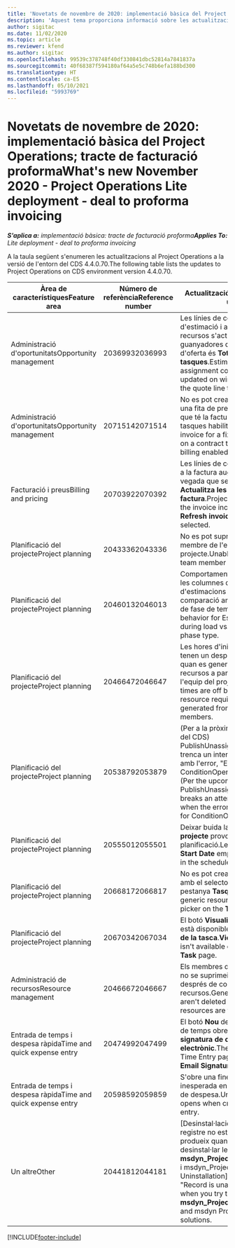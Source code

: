 ```yaml
---
title: 'Novetats de novembre de 2020: implementació bàsica del Project Operations; tracte de facturació proforma'
description: 'Aquest tema proporciona informació sobre les actualitzacions de qualitat disponibles en el llançament de novembre de 2020 de la implementació bàsica del Project Operations: tracte de facturació proforma.'
author: sigitac
ms.date: 11/02/2020
ms.topic: article
ms.reviewer: kfend
ms.author: sigitac
ms.openlocfilehash: 99539c378748f40df330841dbc52814a7841837a
ms.sourcegitcommit: 40f68387f594180af64a5e5c748b6efa188bd300
ms.translationtype: HT
ms.contentlocale: ca-ES
ms.lasthandoff: 05/10/2021
ms.locfileid: "5993769"
---
```

# <a name="whats-new-november-2020---project-operations-lite-deployment---deal-to-proforma-invoicing"></a><span data-ttu-id="c87f3-103">Novetats de novembre de 2020: implementació bàsica del Project Operations; tracte de facturació proforma</span><span class="sxs-lookup"><span data-stu-id="c87f3-103">What's new November 2020 - Project Operations Lite deployment - deal to proforma invoicing</span></span>

<span data-ttu-id="c87f3-104">_**S'aplica a:** implementació bàsica: tracte de facturació proforma_</span><span class="sxs-lookup"><span data-stu-id="c87f3-104">_**Applies To:** Lite deployment - deal to proforma invoicing_</span></span>

<span data-ttu-id="c87f3-105">A la taula següent s'enumeren les actualitzacions al Project Operations a la versió de l'entorn del CDS 4.4.0.70.</span><span class="sxs-lookup"><span data-stu-id="c87f3-105">The following table lists the updates to Project Operations on CDS environment version 4.4.0.70.</span></span>

| <span data-ttu-id="c87f3-106">Àrea de característiques</span><span class="sxs-lookup"><span data-stu-id="c87f3-106">Feature area</span></span>                 | <span data-ttu-id="c87f3-107">Número de referència</span><span class="sxs-lookup"><span data-stu-id="c87f3-107">Reference number</span></span> | <span data-ttu-id="c87f3-108">Actualització de qualitat</span><span class="sxs-lookup"><span data-stu-id="c87f3-108">Quality update</span></span>                                                                                                                                                                    |
|------------------------------|------------------|-----------------------------------------------------------------------------------------------------------------------------------------------------------------------------------|
| <span data-ttu-id="c87f3-109">  Administració d'oportunitats</span><span class="sxs-lookup"><span data-stu-id="c87f3-109">Opportunity management</span></span>       | <span data-ttu-id="c87f3-110">2036993</span><span class="sxs-lookup"><span data-stu-id="c87f3-110">2036993</span></span>          | <span data-ttu-id="c87f3-111">Les línies de contracte de línia d'estimació i assignació de recursos s'actualitzen a les ofertes guanyadores quan el tipus de línia d'oferta és **Totes les tasques**.</span><span class="sxs-lookup"><span data-stu-id="c87f3-111">Estimate line and resource   assignment contract lines are updated on winning quotes when the quote line   type is **All tasks**.</span></span>                                                 |
| <span data-ttu-id="c87f3-112">  Administració d'oportunitats</span><span class="sxs-lookup"><span data-stu-id="c87f3-112">Opportunity management</span></span>       | <span data-ttu-id="c87f3-113">2071514</span><span class="sxs-lookup"><span data-stu-id="c87f3-113">2071514</span></span>          | <span data-ttu-id="c87f3-114">No es pot crear una factura per a una fita de preu fix en un contracte que té la facturació basada en tasques habilitada.</span><span class="sxs-lookup"><span data-stu-id="c87f3-114">Can't create an invoice for a   fixed price milestone on a contract that has task-based billing enabled.</span></span>                                                                          |
| <span data-ttu-id="c87f3-115">Facturació i preus</span><span class="sxs-lookup"><span data-stu-id="c87f3-115">Billing and pricing</span></span>          | <span data-ttu-id="c87f3-116">2070392</span><span class="sxs-lookup"><span data-stu-id="c87f3-116">2070392</span></span>          | <span data-ttu-id="c87f3-117">Les línies de contracte de projecte a la factura augmenten cada vegada que se selecciona **Actualitza les transaccions de la factura**.</span><span class="sxs-lookup"><span data-stu-id="c87f3-117">Project contract lines on the   invoice increase every time **Refresh invoice transactions** is   selected.</span></span>                                                                       |
| <span data-ttu-id="c87f3-118">Planificació del projecte</span><span class="sxs-lookup"><span data-stu-id="c87f3-118">Project planning</span></span>             | <span data-ttu-id="c87f3-119">2043336</span><span class="sxs-lookup"><span data-stu-id="c87f3-119">2043336</span></span>          | <span data-ttu-id="c87f3-120">No es pot suprimir un registre de membre de l'equip del projecte.</span><span class="sxs-lookup"><span data-stu-id="c87f3-120">Unable to delete a project team member record.</span></span>                                                                                                                                    |
| <span data-ttu-id="c87f3-121">Planificació del projecte</span><span class="sxs-lookup"><span data-stu-id="c87f3-121">Project planning</span></span>             | <span data-ttu-id="c87f3-122">2046013</span><span class="sxs-lookup"><span data-stu-id="c87f3-122">2046013</span></span>          | <span data-ttu-id="c87f3-123">Comportament incoherent per a les columnes d'etiquetes d'estimacions durant la càrrega en comparació amb el canvi de tipus de fase de temps.</span><span class="sxs-lookup"><span data-stu-id="c87f3-123">Inconsistent behavior for   Estimates tag columns during load vs. on change of time-phase type.</span></span>                                                                                   |
| <span data-ttu-id="c87f3-124">Planificació del projecte</span><span class="sxs-lookup"><span data-stu-id="c87f3-124">Project planning</span></span>             | <span data-ttu-id="c87f3-125">2046647</span><span class="sxs-lookup"><span data-stu-id="c87f3-125">2046647</span></span>          | <span data-ttu-id="c87f3-126">Les hores d'inici i d'acabament tenen un desplaçament d'una hora quan es generen requisits de recursos a partir dels membres de l'equip del projecte.</span><span class="sxs-lookup"><span data-stu-id="c87f3-126">Start and end times are off by   an hour when resource requirements are generated from project team members.</span></span>                                                                      |
| <span data-ttu-id="c87f3-127">Planificació del projecte</span><span class="sxs-lookup"><span data-stu-id="c87f3-127">Project planning</span></span>             | <span data-ttu-id="c87f3-128">2053879</span><span class="sxs-lookup"><span data-stu-id="c87f3-128">2053879</span></span>          | <span data-ttu-id="c87f3-129">(Per a la pròxima implementació del CDS) PublishUnassignedAssignments trenca un intent de desar una tasca amb l'error, "El valor enviat a ConditionOperator.In està buit".</span><span class="sxs-lookup"><span data-stu-id="c87f3-129">(Per the upcoming CDS   rollout)   PublishUnassignedAssignments   breaks an attempt to save a task when  the error, "The   value passed for ConditionOperator.In is   empty."</span></span> |
| <span data-ttu-id="c87f3-130">Planificació del projecte</span><span class="sxs-lookup"><span data-stu-id="c87f3-130">Project planning</span></span>             | <span data-ttu-id="c87f3-131">2055501</span><span class="sxs-lookup"><span data-stu-id="c87f3-131">2055501</span></span>          | <span data-ttu-id="c87f3-132">Deixar buida la **Data d'inici del projecte** provoca un error a la planificació.</span><span class="sxs-lookup"><span data-stu-id="c87f3-132">Leaving the **Project Start   Date** empty causes a failure in the schedule.</span></span>                                                                                                      |
| <span data-ttu-id="c87f3-133">Planificació del projecte</span><span class="sxs-lookup"><span data-stu-id="c87f3-133">Project planning</span></span>             | <span data-ttu-id="c87f3-134">2066817</span><span class="sxs-lookup"><span data-stu-id="c87f3-134">2066817</span></span>          | <span data-ttu-id="c87f3-135">No es pot crear un recurs genèric amb el selector de persones de la pestanya **Tasques**.</span><span class="sxs-lookup"><span data-stu-id="c87f3-135">Can't create a generic   resource   using the people picker on   the **Tasks** tab.</span></span>                                                                                               |
| <span data-ttu-id="c87f3-136">Planificació del projecte</span><span class="sxs-lookup"><span data-stu-id="c87f3-136">Project planning</span></span>             | <span data-ttu-id="c87f3-137">2067034</span><span class="sxs-lookup"><span data-stu-id="c87f3-137">2067034</span></span>          | <span data-ttu-id="c87f3-138">El botó **Visualitza els detalls** no està disponible a la pàgina **Detalls de la tasca**.</span><span class="sxs-lookup"><span data-stu-id="c87f3-138">**View Details** button isn't available on the **Details of Task** page.</span></span>                                                                                                         |
| <span data-ttu-id="c87f3-139">Administració de recursos</span><span class="sxs-lookup"><span data-stu-id="c87f3-139">Resource management</span></span>          | <span data-ttu-id="c87f3-140">2046667</span><span class="sxs-lookup"><span data-stu-id="c87f3-140">2046667</span></span>          | <span data-ttu-id="c87f3-141">Els membres de l'equip genèrics no se suprimeixen fins i tot després de complir tots els recursos.</span><span class="sxs-lookup"><span data-stu-id="c87f3-141">Generic team members aren't   deleted even after all resources are fulfilled.</span></span>                                                                                                     |
| <span data-ttu-id="c87f3-142">Entrada de temps i despesa ràpida</span><span class="sxs-lookup"><span data-stu-id="c87f3-142">Time and quick expense entry</span></span> | <span data-ttu-id="c87f3-143">2047499</span><span class="sxs-lookup"><span data-stu-id="c87f3-143">2047499</span></span>          | <span data-ttu-id="c87f3-144">El botó **Nou** de la pàgina Entrada de temps obre la pàgina **Nova signatura de correu electrònic**.</span><span class="sxs-lookup"><span data-stu-id="c87f3-144">The **New** button on the Time   Entry page opens the **New Email Signature** page.</span></span>                                                                                               |
| <span data-ttu-id="c87f3-145">Entrada de temps i despesa ràpida</span><span class="sxs-lookup"><span data-stu-id="c87f3-145">Time and quick expense entry</span></span> | <span data-ttu-id="c87f3-146">2059859</span><span class="sxs-lookup"><span data-stu-id="c87f3-146">2059859</span></span>          | <span data-ttu-id="c87f3-147">S'obre una finestra emergent inesperada en crear una entrada de despesa.</span><span class="sxs-lookup"><span data-stu-id="c87f3-147">Unexpected   pop-up opens when creating an expense entry.</span></span>                                                                                                                         |
| <span data-ttu-id="c87f3-148">Un altre</span><span class="sxs-lookup"><span data-stu-id="c87f3-148">Other</span></span>                        | <span data-ttu-id="c87f3-149">2044181</span><span class="sxs-lookup"><span data-stu-id="c87f3-149">2044181</span></span>          | <span data-ttu-id="c87f3-150">[Desinstal·lació del PO]: l'error "El registre no està disponible" es produeix quan intenteu desinstal·lar les solucions **msdyn_ProjectServiceCore_Patch** i msdyn_ProjectServiceCore.</span><span class="sxs-lookup"><span data-stu-id="c87f3-150">[PO Uninstallation] - The error,   "Record is unavailable" occurs when you try to uninstall   **msdyn_ProjectServiceCore_Patch** and msdyn Project service core solutions.</span></span>        |


[!INCLUDE[footer-include](../../includes/footer-banner.md)]
